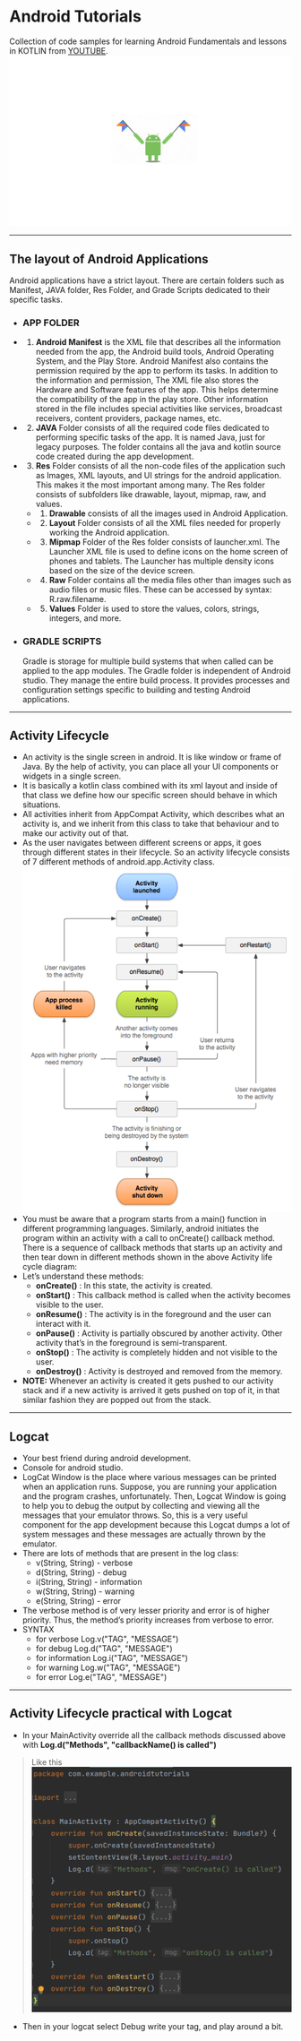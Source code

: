# Android Tutorials
Collection of code samples for learning Android Fundamentals and lessons in KOTLIN from [YOUTUBE](https://www.youtube.com/playlist?list=PLQkwcJG4YTCTq1raTb5iMuxnEB06J1VHX).
![Android Logo](AndroidLogo.jpeg)
***
## The layout of Android Applications
Android applications have a strict layout. There are certain folders such as Manifest, JAVA folder, Res Folder, and Grade Scripts dedicated to their specific tasks.
- ### APP FOLDER
- 1. **Android Manifest** is the XML file that describes all the information needed from the app, the Android build tools, Android Operating System, and the Play Store. Android Manifest also contains the permission required by the app to perform its tasks. In addition to the information and permission, The XML file also stores the Hardware and Software features of the app. This helps determine the compatibility of the app in the play store.
   Other information stored in the file includes special activities like services, broadcast receivers, content providers, package names, etc.
- 2. **JAVA** Folder consists of all the required code files dedicated to performing specific tasks of the app. It is named Java, just for legacy purposes. The folder contains all the java and kotlin source code created during the app development.
- 3. **Res** Folder  consists of all the non-code files of the application such as Images, XML layouts, and UI strings for the android application. This makes it the most important among many. The Res folder consists of subfolders like drawable, layout, mipmap, raw, and values.
    - 1. **Drawable** consists of all the images used in Android Application.
    - 2. **Layout** Folder consists of all the XML files needed for properly working the Android application.
    - 3. **Mipmap** Folder of the Res folder consists of launcher.xml. The Launcher XML file is used to define icons on the home screen of phones and tablets. The Launcher has multiple density icons based on the size of the device screen.
    - 4. **Raw** Folder contains all the media files other than images such as audio files or music files. These can be accessed by syntax: R.raw.filename.
    - 5. **Values** Folder is used to store the values, colors, strings, integers, and more. 
- ### GRADLE SCRIPTS
   Gradle is storage for multiple build systems that when called can be applied to the app modules. The Gradle folder is independent of Android studio. They manage the entire build process. It provides processes and configuration settings specific to building and testing Android applications.
***
## Activity Lifecycle
- An activity is the single screen in android. It is like window or frame of Java. By the help of activity, you can place all your UI components or widgets in a single screen.
- It is basically a kotlin class combined with its xml layout and inside of that class we define how our specific screen should behave in which situations.
- All activities inherit from AppCompat Activity, which describes what an activity is, and we inherit from this class to take that behaviour and to make our activity out of that.
- As the user navigates between different screens or apps, it goes through different states in their lifecycle. So an activity lifecycle consists of 7 different methods of android.app.Activity class.
![Android Activity Lifecycle](Android-Activity-Lifecycle.png)
- You must be aware that a program starts from a main() function in different programming languages. Similarly, android initiates the program within an activity with a call to onCreate() callback method. There is a sequence of callback methods that starts up an activity and then tear down in different  methods shown in the above Activity life cycle diagram:
- Let’s understand these methods:
  - **onCreate()** :  In this state, the activity is created.
  - **onStart()** : This callback method is called when the activity becomes visible to the user.
  - **onResume()** : The activity is in the foreground and the user can interact with it.
  - **onPause()** : Activity is partially obscured by another activity. Other activity that’s in the foreground is semi-transparent.
  - **onStop()** : The activity is completely hidden and not visible to the user.
  - **onDestroy()** : Activity is destroyed and removed from the memory.
- **NOTE:** Whenever an activity is created it gets pushed to our activity stack and if a new activity is arrived it gets pushed on top of it, in that similar fashion they are popped out from the stack.
***
## Logcat
- Your best friend during android development.
- Console for android studio.
- LogCat Window is the place where various messages can be printed when an application runs. Suppose, you are running your application and the program crashes, unfortunately. Then, Logcat Window is going to help you to debug the output by collecting and viewing all the messages that your emulator throws. So, this is a very useful component for the app development because this Logcat dumps a lot of system messages and these messages are actually thrown by the emulator.
- There are lots of methods that are present in the log class:
  - v(String, String) - verbose
  - d(String, String) - debug
  - i(String, String) - information
  - w(String, String) - warning
  - e(String, String) - error
- The verbose method is of very lesser priority and error is of higher priority. Thus, the method’s priority increases from verbose to error.
- SYNTAX
  - for verbose Log.v("TAG", "MESSAGE")
  - for debug Log.d("TAG", "MESSAGE")
  - for information Log.i("TAG", "MESSAGE")
  - for warning Log.w("TAG", "MESSAGE")
  - for error Log.e("TAG", "MESSAGE")
***
## Activity Lifecycle practical with Logcat
- In your MainActivity override all the callback methods discussed above with **Log.d("Methods", "callbackName() is called")**
> Like this 
![override methods](overridenMethods.png)
- Then in your logcat select Debug write your tag, and play around a bit.
